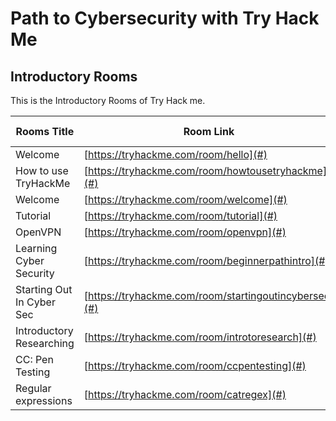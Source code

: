 
<h1>Path to Cybersecurity with Try Hack Me</h1>

<h2>Introductory Rooms</h2>

This is the Introductory Rooms of Try Hack me.

| Rooms Title                   | Room Link                                             | Done/In progress |
|-------------------------------|-------------------------------------------------------|------------------|
| Welcome                       | [https://tryhackme.com/room/hello](#)                 |                  |
| How to use TryHackMe          | [https://tryhackme.com/room/howtousetryhackme](#)     |                  |
| Welcome                       | [https://tryhackme.com/room/welcome](#)               |                  |
| Tutorial                      | [https://tryhackme.com/room/tutorial](#)              |                  |
| OpenVPN                       | [https://tryhackme.com/room/openvpn](#)               |                  |
| Learning Cyber Security       | [https://tryhackme.com/room/beginnerpathintro](#)     |                  |
| Starting Out In Cyber Sec     | [https://tryhackme.com/room/startingoutincybersec](#) |                  |
| Introductory Researching      | [https://tryhackme.com/room/introtoresearch](#)       |                  |
| CC: Pen Testing               | [https://tryhackme.com/room/ccpentesting](#)          |                  |
| Regular expressions           | [https://tryhackme.com/room/catregex](#)              |                  |

